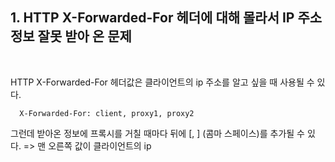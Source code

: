 ## 1. HTTP X-Forwarded-For 헤더에 대해 몰라서 IP 주소정보 잘못 받아 온 문제
<br />

HTTP X-Forwarded-For 헤더값은 클라이언트의 ip 주소를 알고 싶을 때 사용될 수 있다.

```
  X-Forwarded-For: client, proxy1, proxy2 
```

그런데 받아온 정보에 프록시를 거칠 때마다 뒤에 [, ] (콤마 스페이스)를 추가될 수 있다. => 맨 오른쪽 값이 클라이언트의 ip